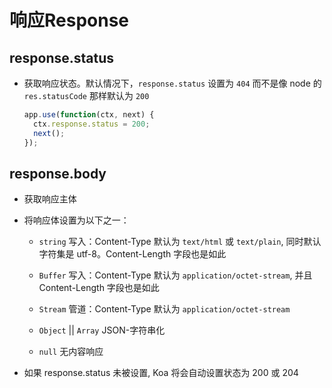 # 响应Response

## response.status

  - 获取响应状态。默认情况下，`response.status` 设置为 `404` 而不是像 node 的 `res.statusCode` 那样默认为 `200`

    ```javascript
    app.use(function(ctx, next) {
      ctx.response.status = 200;
      next();
    });
    ```

## response.body

  - 获取响应主体

  - 将响应体设置为以下之一：

      - `string` 写入：Content-Type 默认为 `text/html` 或 `text/plain`, 同时默认字符集是 utf-8。Content-Length 字段也是如此

      - `Buffer` 写入：Content-Type 默认为 `application/octet-stream`, 并且 Content-Length 字段也是如此

      - `Stream` 管道：Content-Type 默认为 `application/octet-stream`

      - `Object` || `Array` JSON-字符串化

      - `null` 无内容响应

  - 如果 response.status 未被设置, Koa 将会自动设置状态为 200 或 204
